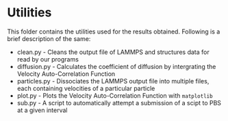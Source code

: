 # Utilities

This folder contains the utilities used for the results obtained. Following is a brief description of the same:

- clean.py - Cleans the output file of LAMMPS and structures data for read by our programs
- diffusion.py - Calculates the coefficient of diffusion by intergrating the Velocity Auto-Correlation Function
- particles.py - Dissociates the LAMMPS output file into multiple files, each containing velocities of a particular particle
- plot.py - Plots the Velocity Auto-Correlation Function with `matplotlib`
- sub.py - A script to automatically attempt a submission of a scipt to PBS at a given interval